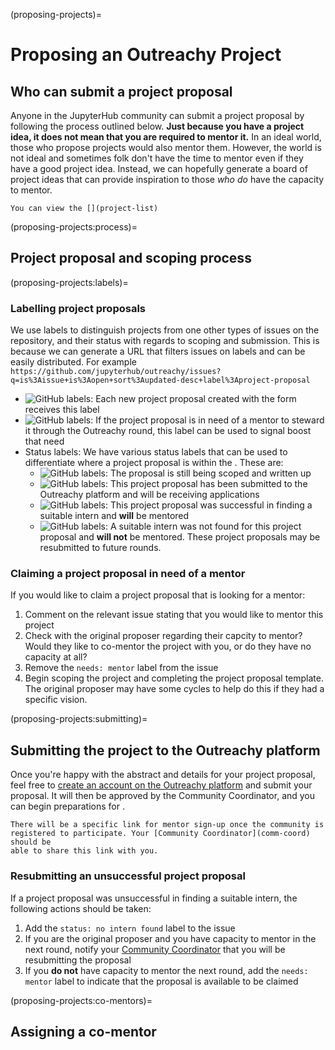 (proposing-projects)=

# Proposing an Outreachy Project

## Who can submit a project proposal

Anyone in the JupyterHub community can submit a project proposal by following
the process outlined below. **Just because you have a project idea, it does not
mean that you are required to mentor it.** In an ideal world, those who propose
projects would also mentor them. However, the world is not ideal and sometimes
folk don't have the time to mentor even if they have a good project idea.
Instead, we can hopefully generate a board of project ideas that can provide
inspiration to those _who do_ have the capacity to mentor.

```{seealso}
You can view the [](project-list)
```

(proposing-projects:process)=

## Project proposal and scoping process

(proposing-projects:labels)=

### Labelling project proposals

We use labels to distinguish projects from one other types of issues on the
repository, and their status with regards to scoping and submission. This is
because we can generate a URL that filters issues on labels and can be easily
distributed. For example
`https://github.com/jupyterhub/outreachy/issues?q=is%3Aissue+is%3Aopen+sort%3Aupdated-desc+label%3Aproject-proposal`

- ![GitHub labels](https://img.shields.io/github/labels/jupyterhub/outreachy/project-proposal):
  Each new project proposal created with the form receives this label
- ![GitHub labels](https://img.shields.io/github/labels/jupyterhub/outreachy/needs:%20mentor):
  If the project proposal is in need of a mentor to steward it through the
  Outreachy round, this label can be used to signal boost that need
- Status labels: We have various status labels that can be used to differentiate
  where a project proposal is within the . These are:
  - ![GitHub labels](https://img.shields.io/github/labels/jupyterhub/outreachy/status:%20scoping):
    The proposal is still being scoped and written up
  - ![GitHub labels](https://img.shields.io/github/labels/jupyterhub/outreachy/status:%20submitted):
    This project proposal has been submitted to the Outreachy platform and will
    be receiving applications
  - ![GitHub labels](https://img.shields.io/github/labels/jupyterhub/outreachy/status:%20intern%20assigned):
    This project proposal was successful in finding a suitable intern and **will**
    be mentored
  - ![GitHub labels](https://img.shields.io/github/labels/jupyterhub/outreachy/status:%20no%20intern%20found):
    A suitable intern was not found for this project proposal and **will not** be
    mentored. These project proposals may be resubmitted to future rounds.

### Claiming a project proposal in need of a mentor

If you would like to claim a project proposal that is looking for a mentor:

1. Comment on the relevant issue stating that you would like to mentor this
   project
2. Check with the original proposer regarding their capcity to mentor? Would
   they like to co-mentor the project with you, or do they have no capacity at
   all?
3. Remove the `needs: mentor` label from the issue
4. Begin scoping the project and completing the project proposal template. The
   original proposer may have some cycles to help do this if they had a specific
   vision.

(proposing-projects:submitting)=

## Submitting the project to the Outreachy platform

Once you're happy with the abstract and details for your project proposal,
feel free to
[create an account on the Outreachy platform](https://www.outreachy.org/register/?next=/)
and submit your proposal. It will then be approved by the Community Coordinator,
and you can begin preparations for [](contribution-period).

```{attention}
There will be a specific link for mentor sign-up once the community is
registered to participate. Your [Community Coordinator](comm-coord) should be
able to share this link with you.
```

### Resubmitting an unsuccessful project proposal

If a project proposal was unsuccessful in finding a suitable intern, the
following actions should be taken:

1. Add the `status: no intern found` label to the issue
2. If you are the original proposer and you have capacity to mentor in the next
   round, notify your [Community Coordinator](comm-coord) that you will be
   resubmitting the proposal
3. If you **do not** have capacity to mentor the next round, add the
   `needs: mentor` label to indicate that the proposal is available to be claimed

(proposing-projects:co-mentors)=

## Assigning a co-mentor
